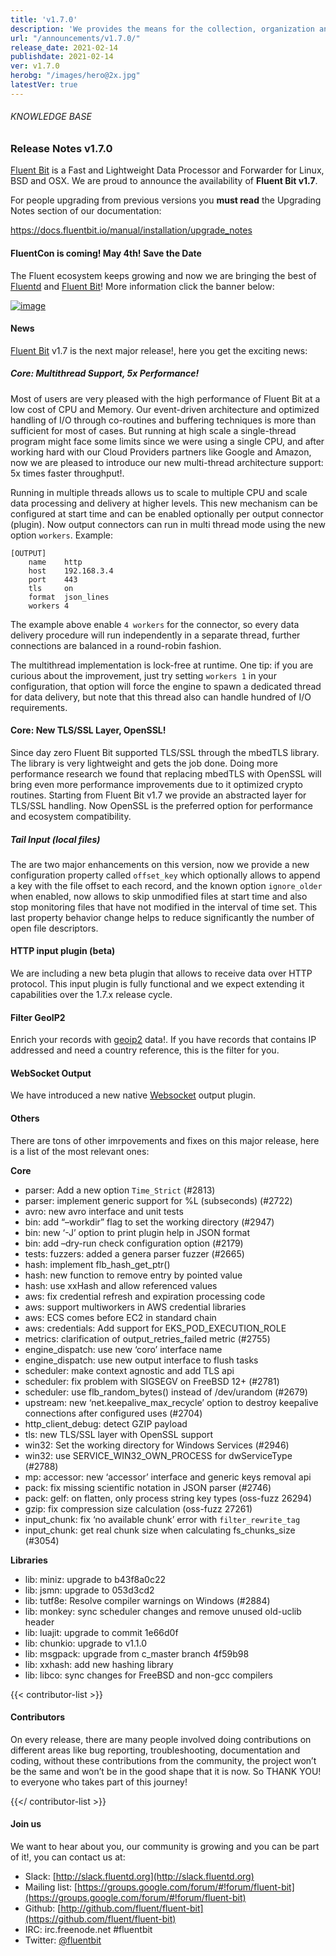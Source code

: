 ```yaml
---
title: 'v1.7.0'
description: 'We provides the means for the collection, organization and computerized retrieval of knowledgeand Lightweight Data Forwarder for Linux, BSD and OSX. We are proud to announce the availability of Fluent Bit v1.7.0.'
url: "/announcements/v1.7.0/"
release_date: 2021-02-14
publishdate: 2021-02-14
ver: v1.7.0
herobg: "/images/hero@2x.jpg"
latestVer: true
---
```



###### KNOWLEDGE BASE

### Release Notes v1.7.0

[Fluent Bit](https://fluentbit.io) is a Fast and Lightweight Data Processor and Forwarder for Linux, BSD and OSX. We are proud to announce the availability of **Fluent Bit v1.7**.

For people upgrading from previous versions you **must read** the Upgrading Notes section of our documentation:

https://docs.fluentbit.io/manual/installation/upgrade_notes

#### FluentCon is coming! May 4th! Save the Date

The Fluent ecosystem keeps growing and now we are bringing the best of [Fluentd](https://www.fluentd.org) and [Fluent Bit](https://fluentbit.io)! More information click the banner below:

[![image](https://fluentbit.io/assets/img/fluentcon-release.png)](https://events.linuxfoundation.org/fluentcon/)

#### News

[Fluent Bit](https://fluentbit.io) v1.7 is the next major release!, here you get the exciting news:

##### Core: Multithread Support, 5x Performance!

Most of users are very pleased with the high performance of Fluent Bit at a low cost of CPU and Memory. Our event-driven architecture and optimized handling of I/O through co-routines and buffering techniques is more than sufficient for most of cases. But running at high scale a single-thread program might face some limits since we were using a single CPU, and after working hard with our Cloud Providers partners like Google and Amazon, now we are pleased to introduce our new multi-thread architecture support: 5x times faster throughput!.

Running in multiple threads allows us to scale to multiple CPU and scale data processing and delivery at higher levels. This new mechanism can be configured at start time and can be enabled optionally per output connector (plugin). Now output connectors can run in multi thread mode using the new option `workers`. Example:

```
[OUTPUT]
    name    http
    host    192.168.3.4
    port    443
    tls     on
    format  json_lines
    workers 4
```

The example above enable `4 workers` for the connector, so every data delivery procedure will run independently in a separate thread, further connections are balanced in a round-robin fashion.

The multithread implementation is lock-free at runtime. One tip: if you are curious about the improvement, just try setting `workers 1` in your configuration, that option will force the engine to spawn a dedicated thread for data delivery, but note that this thread also can handle hundred of I/O requirements.

#### Core: New TLS/SSL Layer, OpenSSL!

Since day zero Fluent Bit supported TLS/SSL through the mbedTLS library. The library is very lightweight and gets the job done. Doing more performance research we found that replacing mbedTLS with OpenSSL will bring even more performance improvements due to it optimized crypto routines. Starting from Fluent Bit v1.7 we provide an abstracted layer for TLS/SSL handling. Now OpenSSL is the preferred option for performance and ecosystem compatibility.

##### Tail Input (local files)

The are two major enhancements on this version, now we provide a new configuration property called `offset_key` which optionally allows to append a key with the file offset to each record, and the known option `ignore_older` when enabled, now allows to skip unmodified files at start time and also stop monitoring files that have not modified in the interval of time set. This last property behavior change helps to reduce significantly the number of open file descriptors.

#### HTTP input plugin (beta)

We are including a new beta plugin that allows to receive data over HTTP protocol. This input plugin is fully functional and we expect extending it capabilities over the 1.7.x release cycle.

#### Filter GeoIP2

Enrich your records with [geoip2](https://docs.fluentbit.io/manual/v/master/pipeline/filters/geoip2) data!. If you have records that contains IP addressed and need a country reference, this is the filter for you.

#### WebSocket Output

We have introduced a new native [Websocket](https://docs.fluentbit.io/manual/v/master/pipeline/outputs/websocket) output plugin.

#### Others

There are tons of other imrpovements and fixes on this major release, here is a list of the most relevant ones:


**Core**

* parser: Add a new option `Time_Strict` (#2813)
* parser: implement generic support for %L (subseconds) (#2722)
* avro: new avro interface and unit tests
* bin: add “–workdir” flag to set the working directory (#2947)
* bin: new ‘-J’ option to print plugin help in JSON format
* bin: add –dry-run check configuration option (#2179)
* tests: fuzzers: added a genera parser fuzzer (#2665)
* hash: implement flb_hash_get_ptr()
* hash: new function to remove entry by pointed value
* hash: use xxHash and allow referenced values
* aws: fix credential refresh and expiration processing code
* aws: support multiworkers in AWS credential libraries
* aws: ECS comes before EC2 in standard chain
* aws: credentials: Add support for EKS_POD_EXECUTION_ROLE
* metrics: clarification of output_retries_failed metric (#2755)
* engine_dispatch: use new ‘coro’ interface name
* engine_dispatch: use new output interface to flush tasks
* scheduler: make context agnostic and add TLS api
* scheduler: fix problem with SIGSEGV on FreeBSD 12+ (#2781)
* scheduler: use flb_random_bytes() instead of /dev/urandom (#2679)
* upstream: new ‘net.keepalive_max_recycle’ option to destroy keepalive connections after configured uses (#2704)
* http_client_debug: detect GZIP payload
* tls: new TLS/SSL layer with OpenSSL support
* win32: Set the working directory for Windows Services (#2946)
* win32: use SERVICE_WIN32_OWN_PROCESS for dwServiceType (#2788)
* mp: accessor: new ‘accessor’ interface and generic keys removal api
* pack: fix missing scientific notation in JSON parser (#2746)
* pack: gelf: on flatten, only process string key types (oss-fuzz 26294)
* gzip: fix compression size calculation (oss-fuzz 27261)
* input_chunk: fix ‘no available chunk’ error with `filter_rewrite_tag`
* input_chunk: get real chunk size when calculating fs_chunks_size (#3054)


**Libraries**

* lib: miniz: upgrade to b43f8a0c22
* lib: jsmn: upgrade to 053d3cd2
* lib: tutf8e: Resolve compiler warnings on Windows (#2884)
* lib: monkey: sync scheduler changes and remove unused old-uclib header
* lib: luajit: upgrade to commit 1e66d0f
* lib: chunkio: upgrade to v1.1.0
* lib: msgpack: upgrade from c_master branch 4f59b98
* lib: xxhash: add new hashing library
* lib: libco: sync changes for FreeBSD and non-gcc compilers

{{< contributor-list >}}

#### Contributors

On every release, there are many people involved doing contributions on different areas like bug reporting, troubleshooting, documentation and coding, without these contributions from the community, the project won’t be the same and won’t be in the good shape that it is now. So THANK YOU! to everyone who takes part of this journey!

{{</ contributor-list >}}


#### Join us

We want to hear about you, our community is growing and you can be part of it!, you can contact us at:

* Slack: [http://slack.fluentd.org](http://slack.fluentd.org)
* Mailing list: [https://groups.google.com/forum/#!forum/fluent-bit](https://groups.google.com/forum/#!forum/fluent-bit)
* Github: [http://github.com/fluent/fluent-bit](https://github.com/fluent/fluent-bit)
* IRC: irc.freenode.net #fluentbit
* Twitter: [@fluentbit](https://twitter.com/fluentbit)